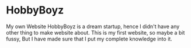 # HobbyBoyz
My own Website
HobbyBoyz is a dream startup, hence I didn't have any other thing to make website about. This is my first website, so maybe a bit fussy, But I have made sure that I put my complete knowledge into it.

